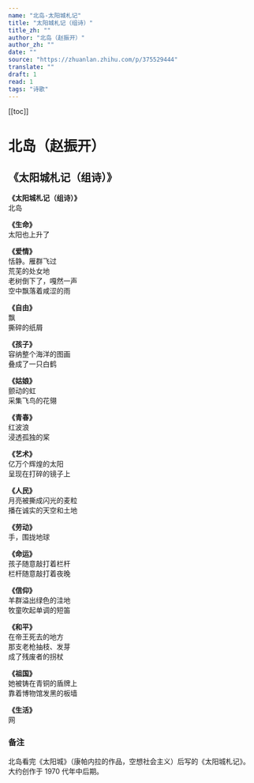 ```yaml
---
name: "北岛-太阳城札记"
title: "太阳城札记（组诗）"
title_zh: ""
author: "北岛（赵振开）"
author_zh: ""
date: ""
source: "https://zhuanlan.zhihu.com/p/375529444"
translate: ""
draft: 1
read: 1
tags: "诗歌"
---
```


[[toc]]

# 北岛（赵振开）

## 《太阳城札记（组诗）》

**《太阳城札记（组诗）》**  
北岛  

**《生命》**  
太阳也上升了  

**《爱情》**  
恬静。雁群飞过  
荒芜的处女地  
老树倒下了，嘎然一声  
空中飘落着咸涩的雨  

**《自由》**  
飘  
撕碎的纸屑  

**《孩子》**  
容纳整个海洋的图画  
叠成了一只白鹤  

**《姑娘》**  
颤动的虹  
采集飞鸟的花翎  

**《青春》**  
红波浪  
浸透孤独的桨  

**《艺术》**  
亿万个辉煌的太阳  
呈现在打碎的镜子上  

**《人民》**  
月亮被撕成闪光的麦粒  
播在诚实的天空和土地  

**《劳动》**  
手，围拢地球  

**《命运》**  
孩子随意敲打着栏杆  
栏杆随意敲打着夜晚  

**《信仰》**  
羊群溢出绿色的洼地  
牧童吹起单调的短笛  

**《和平》**  
在帝王死去的地方  
那支老枪抽枝、发芽  
成了残废者的拐杖  

**《祖国》**  
她被铸在青铜的盾牌上  
靠着博物馆发黑的板墙  

**《生活》**  
网  

### 备注

北岛看完《太阳城》（康帕内拉的作品，空想社会主义）后写的《太阳城札记》。
大约创作于 1970 代年中后期。
